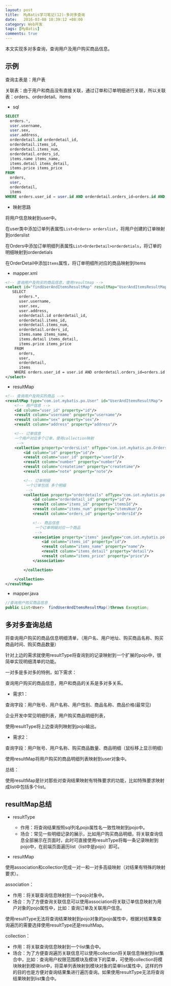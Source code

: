 ```yaml
---
layout: post
title:  MyBatis学习笔记(12)-多对多查询
date:   2016-03-08 10:39:12 +08:00
category: Web开发
tags: [MyBatis]
comments: true
---
```


本文实现多对多查询，查询用户及用户购买商品信息。

<!-- more -->

## 示例

查询主表是：用户表

关联表：由于用户和商品没有直接关联，通过订单和订单明细进行关联，所以关联表：orders、orderdetail、items


- sql

```sql
SELECT
  orders.*,
  user.username,
  user.sex,
  user.address,
  orderdetail.id orderdetail_id,
  orderdetail.items_id,
  orderdetail.items_num,
  orderdetail.orders_id,
  items.name items_name,
  items.detail items_detail,
  items.price items_price
FROM
  orders,
  user,
  orderdetail,
  items
WHERE orders.user_id = user.id AND orderdetail.orders_id=orders.id AND orderdetail.items_id = items.id
```


- 映射思路

将用户信息映射到user中。

在user类中添加订单列表属性`List<Orders> orderslist`，将用户创建的订单映射到orderslist

在Orders中添加订单明细列表属性`List<OrderDetail>orderdetials`，将订单的明细映射到orderdetials

在OrderDetail中添加`Items`属性，将订单明细所对应的商品映射到Items


- mapper.xml

```xml
<!-- 查询用户及购买的商品信息，使用resultmap -->
<select id="findUserAndItemsResultMap" resultMap="UserAndItemsResultMap">
   SELECT
      orders.*,
      user.username,
      user.sex,
      user.address,
      orderdetail.id orderdetail_id,
      orderdetail.items_id,
      orderdetail.items_num,
      orderdetail.orders_id,
      items.name items_name,
      items.detail items_detail,
      items.price items_price
    FROM
      orders,
      user,
      orderdetail,
      items
    WHERE orders.user_id = user.id AND orderdetail.orders_id=orders.id AND orderdetail.items_id = items.id
</select>
```

- resultMap

```xml
<!-- 查询用户及购买的商品 -->
<resultMap type="com.iot.mybatis.po.User" id="UserAndItemsResultMap">
    <!-- 用户信息 -->
    <id column="user_id" property="id"/>
    <result column="username" property="username"/>
    <result column="sex" property="sex"/>
    <result column="address" property="address"/>

    <!-- 订单信息
    一个用户对应多个订单，使用collection映射
     -->
    <collection property="ordersList" ofType="com.iot.mybatis.po.Orders">
        <id column="id" property="id"/>
        <result column="user_id" property="userId"/>
        <result column="number" property="number"/>
        <result column="createtime" property="createtime"/>
        <result column="note" property="note"/>

        <!-- 订单明细
         一个订单包括 多个明细
         -->
        <collection property="orderdetails" ofType="com.iot.mybatis.po.Orderdetail">
            <id column="orderdetail_id" property="id"/>
            <result column="items_id" property="itemsId"/>
            <result column="items_num" property="itemsNum"/>
            <result column="orders_id" property="ordersId"/>

            <!-- 商品信息
             一个订单明细对应一个商品
             -->
            <association property="items" javaType="com.iot.mybatis.po.Items">
                <id column="items_id" property="id"/>
                <result column="items_name" property="name"/>
                <result column="items_detail" property="detail"/>
                <result column="items_price" property="price"/>
            </association>

        </collection>

    </collection>
</resultMap>
```

- mapper.java

```java
//查询用户购买商品信息
public List<User>  findUserAndItemsResultMap()throws Exception;
```

## 多对多查询总结

将查询用户购买的商品信息明细清单，（用户名、用户地址、购买商品名称、购买商品时间、购买商品数量）

针对上边的需求就使用resultType将查询到的记录映射到一个扩展的pojo中，很简单实现明细清单的功能。

一对多是多对多的特例，如下需求：

查询用户购买的商品信息，用户和商品的关系是多对多关系。

- 需求1：

查询字段：用户账号、用户名称、用户性别、商品名称、商品价格(最常见)

企业开发中常见明细列表，用户购买商品明细列表，

使用resultType将上边查询列映射到pojo输出。

- 需求2：

查询字段：用户账号、用户名称、购买商品数量、商品明细（鼠标移上显示明细）

使用resultMap将用户购买的商品明细列表映射到user对象中。

总结：

使用resultMap是针对那些对查询结果映射有特殊要求的功能，比如特殊要求映射成list中包括多个list。



## resultMap总结

- resultType
   - 作用：将查询结果按照sql列名pojo属性名一致性映射到pojo中。
   - 场合：常见一些明细记录的展示，比如用户购买商品明细，将关联查询信息全部展示在页面时，此时可直接使用resultType将每一条记录映射到pojo中，在前端页面遍历list（list中是pojo）即可。

- resultMap

使用association和collection完成一对一和一对多高级映射（对结果有特殊的映射要求）。

association：

- 作用：将关联查询信息映射到一个pojo对象中。
- 场合：为了方便查询关联信息可以使用association将关联订单信息映射为用户对象的pojo属性中，比如：查询订单及关联用户信息。

使用resultType无法将查询结果映射到pojo对象的pojo属性中，根据对结果集查询遍历的需要选择使用resultType还是resultMap。

collection：

- 作用：将关联查询信息映射到一个list集合中。
- 场合：为了方便查询遍历关联信息可以使用collection将关联信息映射到list集合中，比如：查询用户权限范围模块及模块下的菜单，可使用collection将模块映射到模块list中，将菜单列表映射到模块对象的菜单list属性中，这样的作的目的也是方便对查询结果集进行遍历查询。如果使用resultType无法将查询结果映射到list集合中。
